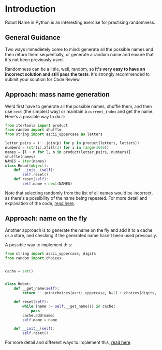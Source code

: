 # Introduction
Robot Name in Python is an interesting exercise for practising randomness.

## General Guidance
Two ways immedietely come to mind: generate all the possible names and then return them sequentially, or generate a random name and ensure that it's not been previously used.

Randomness can be a little, well, random, so **it's very easy to have an incorrect solution and still pass the tests**. It's strongly recommended to submit your solution for Code Review.

## Approach: mass name generation
We'd first have to generate all the possible names, shuffle them, and then use `next` (the simplest way) or maintain a `current_index` and get the name.
Here's a possible way to do it:

```python
from itertools import product
from random import shuffle
from string import ascii_uppercase as letters

letter_pairs = (''.join(p) for p in product(letters, letters))
numbers = (str(i).zfill(3) for i in range(1000))
names = [l + n for l, n in product(letter_pairs, numbers)]
shuffle(names)
NAMES = iter(names)
class Robot(object):
    def __init__(self):
        self.reset()
    def reset(self):
        self.name = next(NAMES)
```
Note that selecting randomly from the list of all names would be incorrect, as there's a possibility of the name being repeated.
For more detail and explanation of the code, [read here][approach-mass-name-generation].

## Approach: name on the fly
Another approach is to generate the name on the fly and add it to a cache or a store, and checking if the generated name hasn't been used previously.


A possible way to implement this:
```python
from string import ascii_uppercase, digits
from random import choices


cache = set()


class Robot:
    def __get_name(self): 
        return ''.join(choices(ascii_uppercase, k=2) + choices(digits, k=3))

    def reset(self):
        while (name := self.__get_name()) in cache:
            pass
        cache.add(name)
        self.name = name

    def __init__(self): 
        self.reset()
```

For more detail and different ways to implement this, [read here][approach-name-on-the-fly].

[approach-name-on-the-fly]: https://exercism.org/tracks/python/exercises/robot-name/approaches/name-on-the-fly
[approach-mass-name-generation]: https://exercism.org/tracks/python/exercises/robot-name/approaches/mass-name-generation
